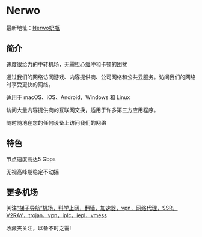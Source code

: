 # Nerwo

最新地址：[Nerwo奶瓶](https://invite.eleven.observer/auth/register.html)

## 简介

速度很给力的中转机场，无需担心缓冲和卡顿的困扰

通过我们的网络访问游戏、内容提供商、公司网络和公共云服务。访问我们的网络时享受更快的网络。

适用于 macOS、iOS、Android、Windows 和 Linux

访问大量内容提供商的互联网交换，适用于许多第三方应用程序。

随时随地在您的任何设备上访问我们的网络

## 特色

节点速度高达5 Gbps

无视高峰期稳定不动摇

## 更多机场

关注[“梯子导航”机场，科学上网，翻墙，加速器，vpn，网络代理，SSR，V2RAY，trojan，vpn，iplc，iepl，vmess](https://tzdaohang.com/)

收藏夹关注，以备不时之需!
